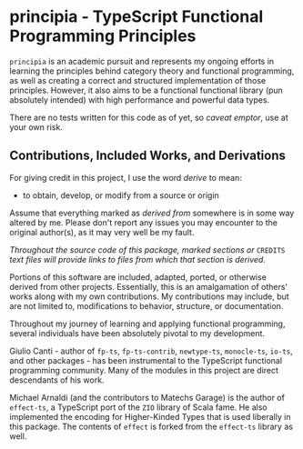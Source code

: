 # principia - TypeScript Functional Programming Principles

`principia` is an academic pursuit and represents my ongoing efforts in learning the principles behind category theory and functional programming, as well as creating a correct and structured implementation of those principles. However, it also aims to be a functional functional library (pun absolutely intended) with high performance and powerful data types.

There are no tests written for this code as of yet, so _caveat emptor_, use at your own risk.

## Contributions, Included Works, and Derivations

For giving credit in this project, I use the word _derive_ to mean:

-  to obtain, develop, or modify from a source or origin

Assume that everything marked as _derived from_ somewhere is in some way altered by me. Please don't report any issues you may encounter to the original author(s), as it may very well be my fault.

_Throughout the source code of this package, marked sections or_ `CREDITS` _text files will provide links to files from which that section is derived._

Portions of this software are included, adapted, ported, or otherwise derived from other projects. Essentially, this is an amalgamation of others' works along with my own contributions. My contributions may include, but are not limited to, modifications to behavior, structure, or documentation.

Throughout my journey of learning and applying functional programming, several individuals have been absolutely pivotal to my development.

Giulio Canti - author of `fp-ts`, `fp-ts-contrib`, `newtype-ts`, `monocle-ts`, `io-ts`, and other packages - has been instrumental to the TypeScript functional programming community. Many of the modules in this project are direct descendants of his work.

Michael Arnaldi (and the contributors to Matechs Garage) is the author of `effect-ts`, a TypeScript port of the `ZIO` library of Scala fame. He also implemented the encoding for Higher-Kinded Types that is used liberally in this package. The contents of `effect` is forked from the `effect-ts` library as well.
